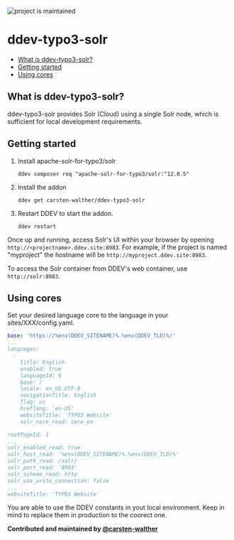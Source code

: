![project is maintained](https://img.shields.io/maintenance/yes/2024.svg)

# ddev-typo3-solr <!-- omit in toc -->

- [What is ddev-typo3-solr?](#what-is-ddev-typo3-solr)
- [Getting started](#getting-started)
- [Using cores](#using-cores)

## What is ddev-typo3-solr?

ddev-typo3-solr provides Solr (Cloud) using a single Solr node, which is sufficient
for local development requirements.

## Getting started

1. Install apache-solr-for-typo3/solr

    ```shell
    ddev composer req "apache-solr-for-typo3/solr:^12.0.5"
    ```

2. Install the addon

    ```shell
    ddev get carsten-walther/ddev-typo3-solr
    ```

3. Restart DDEV to start the addon.

   ```shell
   ddev restart
   ```

Once up and running, access Solr's UI within your browser by opening
`http://<projectname>.ddev.site:8983`. For example, if the project is named
"myproject" the hostname will be `http://myproject.ddev.site:8983`.

To access the Solr container from DDEV's web container, use  `http://solr:8983`.

## Using cores

Set your desired language core to the language in your sites/XXX/config.yaml.

```yaml
base: 'https://%env(DDEV_SITENAME)%.%env(DDEV_TLD)%/'
...
languages:
  -
    title: English
    enabled: true
    languageId: 0
    base: /
    locale: en_US.UTF-8
    navigationTitle: English
    flag: us
    hreflang: 'en-US'
    websiteTitle: 'TYPO3 Website'
    solr_core_read: core_en

rootPageId: 1
...
solr_enabled_read: true
solr_host_read: '%env(DDEV_SITENAME)%.%env(DDEV_TLD)%'
solr_path_read: /solr/
solr_port_read: '8983'
solr_scheme_read: http
solr_use_write_connection: false
...
websiteTitle: 'TYPO3 Website'
```

You are able to use the DDEV constants in yout local environment. Keep in mind to replace them in production to the coorect one.

**Contributed and maintained by [@carsten-walther](https://github.com/carsten-walther)**
